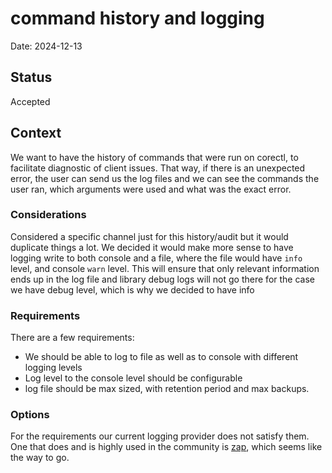 # command history and logging

Date: 2024-12-13

## Status

Accepted

## Context

We want to have the history of commands that were run on corectl, 
to facilitate diagnostic of client issues. 
That way, if there is an unexpected error, the user can send us the log files and we
can see the commands the user ran, which arguments were used and what was the exact error.



### Considerations

Considered a specific channel just for this history/audit but it would duplicate things a lot. We decided it would make more sense to have
logging write to both console and a file, where the file would have `info` level, and console `warn` level. This will ensure that only relevant
information ends up in the log file and library debug logs will not go there for the case we have debug level, which is why we decided to have info

### Requirements

There are a few requirements:
* We should be able to log to file as well as to console with different logging levels
* Log level to the console level should be configurable
* log file should be max sized, with retention period and max backups.

### Options

For the requirements our current logging provider does not satisfy them. One that does and is highly used in the community 
is [zap](https://github.com/uber-go/zap), which seems like the way to go.